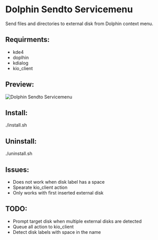 Dolphin Sendto Servicemenu
==========================
Send files and directories to external disk from Dolphin context menu.

Requirments:
------------
* kde4
* doplhin
* kdialog
* kio_client

Preview:
--------
![Dolphin Sendto Servicemenu](http://i.imgur.com/H4nMCVP.png)

Install:
--------
./install.sh

Uninstall:
----------
./uninstall.sh

Issues:
-------
* Does not work when disk label has a space
* Spearate kio_client action
* Only works with first inserted external disk

TODO:
-----
* Prompt target disk when multiple external disks are detected
* Queue all action to kio_client
* Detect disk labels with space in the name